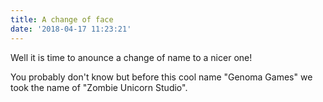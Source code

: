 ```yaml
---
title: A change of face
date: '2018-04-17 11:23:21'
---
```


Well it is time to anounce a change of name to a nicer one!

You probably don't know but before this cool name "Genoma Games" we took the name of "Zombie Unicorn Studio".